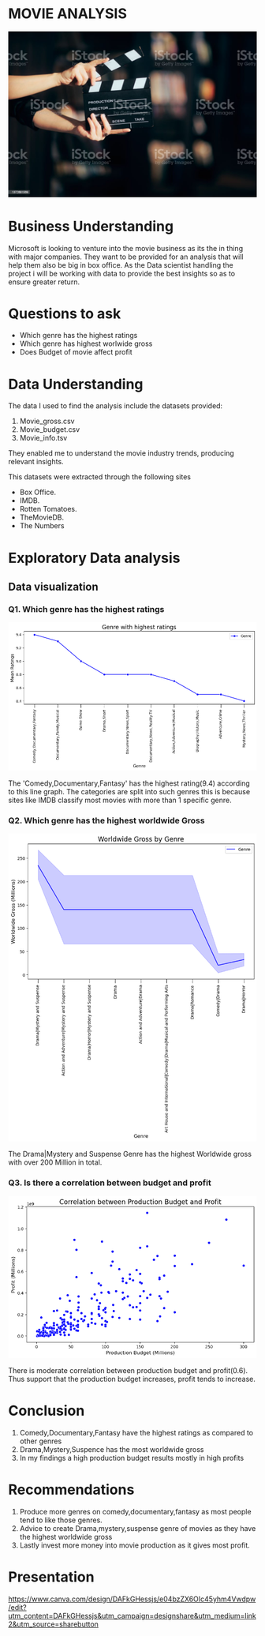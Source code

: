 # MOVIE ANALYSIS

![Alt text](movie.jpg)

# Business Understanding

Microsoft is looking to venture into the movie business as its the in thing with major companies. They want to be provided for an analysis that will help them also be big in box office. As the Data scientist handling the project i will be working with data to provide the best insights so as to ensure greater return.

# Questions to ask

* Which genre has the highest ratings
* Which genre has highest worlwide gross
* Does Budget of movie affect profit

# Data Understanding

The data I used to find the analysis include the datasets  provided:
1. Movie_gross.csv
2.  Movie_budget.csv
3. Movie_info.tsv

They enabled me to understand the movie industry trends, producing relevant insights.

This datasets were extracted through the following sites
* Box Office.
* IMDB.
* Rotten Tomatoes.
* TheMovieDB.
* The Numbers

# Exploratory Data analysis

## Data visualization

### Q1. Which genre has the highest ratings

![Alt text](rating_genre.png)

The 'Comedy,Documentary,Fantasy' has the highest rating(9.4) according to this line graph. The categories are split into such genres this is because sites like IMDB classify most movies with more than 1 specific genre.

### Q2. Which genre has the highest worldwide Gross

![Alt text](genre_gross.png)

The Drama|Mystery and Suspense Genre has the highest Worldwide gross with over 200 Million in total.

### Q3. Is there a correlation between budget and profit

![Alt text](budget_profit.png)

There is moderate correlation between production budget and profit(0.6). Thus support that the production budget increases, profit tends to increase.


# Conclusion

1. Comedy,Documentary,Fantasy have the highest ratings as compared to other genres
2. Drama,Mystery,Suspence has the most worldwide gross
3. In my findings a high production budget results mostly in high profits

# Recommendations

1. Produce more genres on comedy,documentary,fantasy as most people tend to like those genres.
2. Advice to create Drama,mystery,suspense genre of movies as they have the highest worldwide gross
3. Lastly invest more money into movie production as it gives most profit.

# Presentation

https://www.canva.com/design/DAFkGHessjs/e04bzZX6OIc45yhm4Vwdpw/edit?utm_content=DAFkGHessjs&utm_campaign=designshare&utm_medium=link2&utm_source=sharebutton



